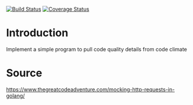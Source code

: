 [![Build Status](https://travis-ci.com/Eorate/shadowheart.svg?branch=master)](https://travis-ci.com/Eorate/shadowheart)
[![Coverage Status](https://coveralls.io/repos/github/Eorate/shadowheart/badge.svg?branch=master)](https://coveralls.io/github/Eorate/shadowheart?branch=master)

# Introduction
Implement a simple program to pull code quality details from code climate

# Source
https://www.thegreatcodeadventure.com/mocking-http-requests-in-golang/
